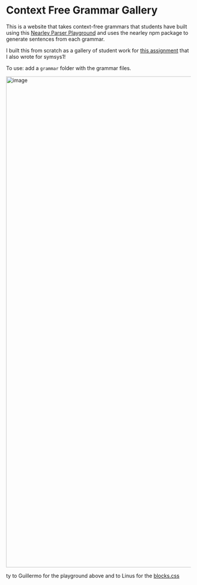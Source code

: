 # Context Free Grammar Gallery

This is a website that takes context-free grammars that students have built using this [Nearley Parser Playground](https://omrelli.ug/nearley-playground/) and uses the nearley npm package to generate sentences from each grammar.

I built this from scratch as a gallery of student work for [this assignment](https://docs.google.com/document/d/1Ld3np4gpDrVmVDXXdS4xg0Z5-_5ICO3Rig-dVE5M-z4/edit?usp=sharing) that I also wrote for symsys1! 

To use: add a `grammar` folder with the grammar files. 

<img width="1335" alt="image" src="https://user-images.githubusercontent.com/26272095/137962447-b0131652-7d50-489a-b4a6-5661e362fec1.png">

ty to Guillermo for the playground above and to Linus for the [blocks.css](https://thesephist.github.io/blocks.css/)
